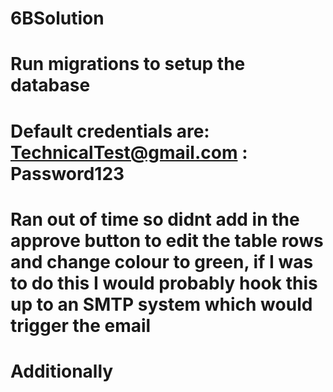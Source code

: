 # 6BSolution

# Run migrations to setup the database
# Default credentials are: TechnicalTest@gmail.com : Password123

# Ran out of time so didnt add in the approve button to edit the table rows and change colour to green, if I was to do this I would probably hook this up to an SMTP system which would trigger the email

# Additionally 
